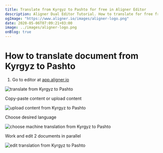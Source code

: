 ```yaml
---
title: Translate from Kyrgyz to Pashto for free in Aligner Editor
description: Aligner Dual Editor Tutorial. How to translate for free from Kyrgyz to Pashto. Aligner is multilingual document management platform. 
ogImage: "https://www.aligner.io/images/aligner-logo.png"
date: 2020-05-06T07:09:21+03:00
image: ../images/aligner-logo.png
onBlog: true
---
```


# How to translate document from Kyrgyz to Pashto

1. Go to editor at [app.aligner.io](https://app.aligner.io "Aligner App web page")

![translate from Kyrgyz to Pashto](../aligner-blank-editor.png "translate from Kyrgyz to Pashto")

Copy-paste content or upload content

![upload content from Kyrgyz to Pashto](../aligner-uploaded-document.png "upload content from Kyrgyz to Pashto")

Choose desired language

![choose machine translation from Kyrgyz to Pashto](../aligner-language-dropdown.png "choose machine translation from Kyrgyz to Pashto")

Work and edit 2 documents in parallel

![edit translation from Kyrgyz to Pashto](../aligner-double-sitded-editor.png "edit translation from Kyrgyz to Pashto")

